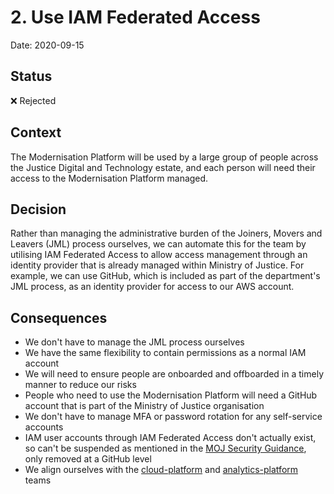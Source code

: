 # 2. Use IAM Federated Access

Date: 2020-09-15

## Status

❌ Rejected

## Context

The Modernisation Platform will be used by a large group of people across the Justice Digital and Technology estate, and each person will need their access to the Modernisation Platform managed.

## Decision

Rather than managing the administrative burden of the Joiners, Movers and Leavers (JML) process ourselves, we can automate this for the team by utilising IAM Federated Access to allow access management through an identity provider that is already managed within Ministry of Justice. For example, we can use GitHub, which is included as part of the department's JML process, as an identity provider for access to our AWS account.

## Consequences

- We don't have to manage the JML process ourselves
- We have the same flexibility to contain permissions as a normal IAM account
- We will need to ensure people are onboarded and offboarded in a timely manner to reduce our risks
- People who need to use the Modernisation Platform will need a GitHub account that is part of the Ministry of Justice organisation
- We don't have to manage MFA or password rotation for any self-service accounts
- IAM user accounts through IAM Federated Access don't actually exist, so can't be suspended as mentioned in the [MOJ Security Guidance](https://ministryofjustice.github.io/security-guidance/baseline-aws-accounts/#identity-and-access-management), only removed at a GitHub level
- We align ourselves with the [cloud-platform](https://github.com/ministryofjustice/cloud-platform) and [analytics-platform](https://github.com/ministryofjustice/analytics-platform) teams
